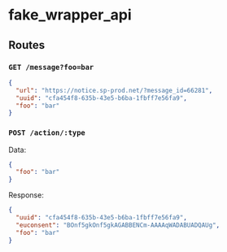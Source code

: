 # fake_wrapper_api

## Routes

### `GET /message?foo=bar`

```json
{
  "url": "https://notice.sp-prod.net/?message_id=66281",
  "uuid": "cfa454f8-635b-43e5-b6ba-1fbff7e56fa9",
  "foo": "bar"
}
```

### `POST /action/:type`

Data:
```json
{
  "foo": "bar"
}
```

Response:

```json
{
  "uuid": "cfa454f8-635b-43e5-b6ba-1fbff7e56fa9",
  "euconsent": "BOnf5gkOnf5gkAGABBENCm-AAAAqWADABUADQAUg",
  "foo": "bar"
}
```